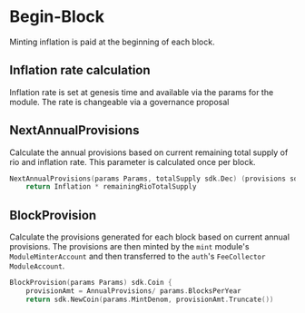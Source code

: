 <!--
order: 3
-->

# Begin-Block

Minting inflation is paid at the beginning of each block.

## Inflation rate calculation

Inflation rate is set at genesis time and available via the params for the module. The rate is changeable via
a governance proposal


## NextAnnualProvisions

Calculate the annual provisions based on current remaining total supply of rio and inflation
rate. This parameter is calculated once per block.

```go
NextAnnualProvisions(params Params, totalSupply sdk.Dec) (provisions sdk.Dec) {
	return Inflation * remainingRioTotalSupply
```

## BlockProvision

Calculate the provisions generated for each block based on current annual provisions. The provisions are then minted by the `mint` module's `ModuleMinterAccount` and then transferred to the `auth`'s `FeeCollector` `ModuleAccount`.

```go
BlockProvision(params Params) sdk.Coin {
	provisionAmt = AnnualProvisions/ params.BlocksPerYear
	return sdk.NewCoin(params.MintDenom, provisionAmt.Truncate())
```
